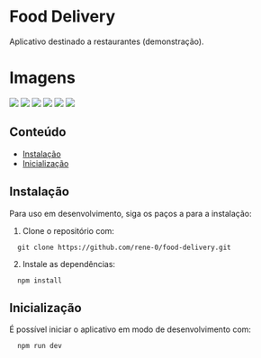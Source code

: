 # Food Delivery

Aplicativo destinado a restaurantes (demonstração).

# Imagens

<img src="https://media.licdn.com/dms/image/v2/D4D22AQHLrGWQrTkD6g/feedshare-shrink_2048_1536/feedshare-shrink_2048_1536/0/1696797366779?e=1762387200&v=beta&t=cb3-OHsd7evmZl88KTuZ86b7Yy6GQhVT5coKosemDYg">
<img src="https://media.licdn.com/dms/image/v2/D4D22AQGpKPvDv1iNKg/feedshare-shrink_2048_1536/feedshare-shrink_2048_1536/0/1696797367420?e=1762387200&v=beta&t=qmj9pWs33hhsCADsFbQUIe7jsNyD5YLtNuuhld0N45E">
<img src="https://media.licdn.com/dms/image/v2/D4D22AQEHZZewDH2xTA/feedshare-shrink_2048_1536/feedshare-shrink_2048_1536/0/1696797367044?e=1762387200&v=beta&t=zR0HrgK6iOy2Cl4wwkA02hw8vcrzhdHBeVH4ARhT9jI">
<img src="https://media.licdn.com/dms/image/v2/D4D22AQETMMpsx5AYKA/feedshare-shrink_2048_1536/feedshare-shrink_2048_1536/0/1696797367491?e=1762387200&v=beta&t=_SRyNXK2OvNCvPhAa-SZxGU_T7f-gfaHLaJEUYRo5MI">
<img src="https://media.licdn.com/dms/image/v2/D4D22AQEXlAYRHaxK-w/feedshare-shrink_2048_1536/feedshare-shrink_2048_1536/0/1696797367731?e=1762387200&v=beta&t=HcqL3A6TkDp8tW-yrvMcPGJ9qWDML1BVByZdU-yymck">
<img src="https://media.licdn.com/dms/image/v2/D4D22AQHLrGWQrTkD6g/feedshare-shrink_2048_1536/feedshare-shrink_2048_1536/0/1696797366779?e=1762387200&v=beta&t=cb3-OHsd7evmZl88KTuZ86b7Yy6GQhVT5coKosemDYg">

## Conteúdo

- [Instalação](#Instalação)
- [Inicialização](#Inicialização)

## Instalação

Para uso em desenvolvimento, siga os paços a para a instalação:

1. Clone o repositório com:

```
  git clone https://github.com/rene-0/food-delivery.git
```

2. Instale as dependências:

```
  npm install
```

## Inicialização

É possível iniciar o aplicativo em modo de desenvolvimento com:

```
  npm run dev
```
